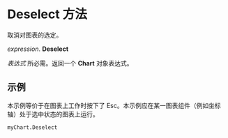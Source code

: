 
# Deselect 方法

取消对图表的选定。

 _expression_. **Deselect**

 _表达式_ 所必需。返回一个 **Chart** 对象表达式。


## 示例

本示例等价于在图表上工作时按下了 Esc。本示例应在某一图表组件（例如坐标轴）处于选中状态的图表上运行。


```
myChart.Deselect
```

